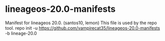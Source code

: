 # lineageos-20.0-manifests
Manifest for lineageos 20.0. (santos10, lemon)
This file is used by the repo tool.
repo init -u https://github.com/vampirecat35/lineageos-20.0-manifests -b lineage-20.0
